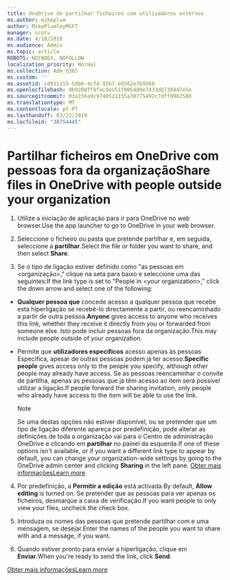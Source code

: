 ```yaml
---
title: OneDrive de partilhar ficheiros com utilizadores externos
ms.author: mikeplum
author: MikePlumleyMSFT
manager: scotv
ms.date: 4/10/2018
ms.audience: Admin
ms.topic: article
ROBOTS: NOINDEX, NOFOLLOW
localization_priority: Normal
ms.collection: Adm_O365
ms.custom: ''
ms.assetid: cd031153-5db6-4cf4-92b7-eb562e7b9568
ms.openlocfilehash: 9b920dff8facdec51f005489e7433db738447e5e
ms.sourcegitcommit: 03a156a9c9740521155a30775492c7dff0982588
ms.translationtype: MT
ms.contentlocale: pt-PT
ms.lasthandoff: 03/22/2019
ms.locfileid: "30754445"
---
```

# <a name="share-files-in-onedrive-with-people-outside-your-organization"></a><span data-ttu-id="f48bf-102">Partilhar ficheiros em OneDrive com pessoas fora da organização</span><span class="sxs-lookup"><span data-stu-id="f48bf-102">Share files in OneDrive with people outside your organization</span></span>

1. <span data-ttu-id="f48bf-103">Utilize a iniciação de aplicação para ir para OneDrive no web browser.</span><span class="sxs-lookup"><span data-stu-id="f48bf-103">Use the app launcher to go to OneDrive in your web browser.</span></span> 
    
2. <span data-ttu-id="f48bf-104">Seleccione o ficheiro ou pasta que pretende partilhar e, em seguida, seleccione a **partilhar**.</span><span class="sxs-lookup"><span data-stu-id="f48bf-104">Select the file or folder you want to share, and then select **Share**.</span></span> 
    
3. <span data-ttu-id="f48bf-105">Se o tipo de ligação estiver definido como "as pessoas em \<organização\>," clique na seta para baixo e seleccione uma das seguintes:</span><span class="sxs-lookup"><span data-stu-id="f48bf-105">If the link type is set to "People in \<your organization\>," click the down arrow and select one of the following:</span></span> 
    
  - <span data-ttu-id="f48bf-106">**Qualquer pessoa que** concede acesso a qualquer pessoa que recebe esta hiperligação se recebê-lo directamente a partir, ou reencaminhado a partir de outra pessoa.</span><span class="sxs-lookup"><span data-stu-id="f48bf-106">**Anyone** gives access to anyone who receives this link, whether they receive it directly from you or forwarded from someone else.</span></span> <span data-ttu-id="f48bf-107">Isto pode incluir pessoas fora da organização.</span><span class="sxs-lookup"><span data-stu-id="f48bf-107">This may include people outside of your organization.</span></span> 
    
  - <span data-ttu-id="f48bf-108">Permite que **utilizadores específicos** acesso apenas às pessoas Especifica, apesar de outras pessoas podem já ter acesso.</span><span class="sxs-lookup"><span data-stu-id="f48bf-108">**Specific people** gives access only to the people you specify, although other people may already have access.</span></span> <span data-ttu-id="f48bf-109">Se as pessoas reencaminhar o convite de partilha, apenas as pessoas que já têm acesso ao item será possível utilizar a ligação.</span><span class="sxs-lookup"><span data-stu-id="f48bf-109">If people forward the sharing invitation, only people who already have access to the item will be able to use the link.</span></span> 
    
    > [!NOTE]
    > <span data-ttu-id="f48bf-110">Se uma destas opções não estiver disponível, ou se pretender que um tipo de ligação diferente apareça por predefinição, pode alterar as definições de toda a organização vai para o Centro de administração OneDrive e clicando em **partilhar** no painel da esquerda.</span><span class="sxs-lookup"><span data-stu-id="f48bf-110">If one of these options isn't available, or if you want a different link type to appear by default, you can change your organization-wide settings by going to the OneDrive admin center and clicking **Sharing** in the left pane.</span></span> [<span data-ttu-id="f48bf-111">Obter mais informações</span><span class="sxs-lookup"><span data-stu-id="f48bf-111">Learn more</span></span>](https://go.microsoft.com/fwlink/?linkid=871961)
  
4. <span data-ttu-id="f48bf-112">Por predefinição, a **Permitir a edição** está activada.</span><span class="sxs-lookup"><span data-stu-id="f48bf-112">By default, **Allow editing** is turned on.</span></span> <span data-ttu-id="f48bf-113">Se pretender que as pessoas para ver apenas os ficheiros, desmarque a caixa de verificação.</span><span class="sxs-lookup"><span data-stu-id="f48bf-113">If you want people to only view your files, uncheck the check box.</span></span> 
    
5. <span data-ttu-id="f48bf-114">Introduza os nomes das pessoas que pretende partilhar com e uma mensagem, se desejar.</span><span class="sxs-lookup"><span data-stu-id="f48bf-114">Enter the names of the people you want to share with and a message, if you want.</span></span>
    
6. <span data-ttu-id="f48bf-115">Quando estiver pronto para enviar a hiperligação, clique em **Enviar**.</span><span class="sxs-lookup"><span data-stu-id="f48bf-115">When you're ready to send the link, click **Send**.</span></span> 
    
[<span data-ttu-id="f48bf-116">Obter mais informações</span><span class="sxs-lookup"><span data-stu-id="f48bf-116">Learn more</span></span>](https://go.microsoft.com/fwlink/?linkid=871861)
  

